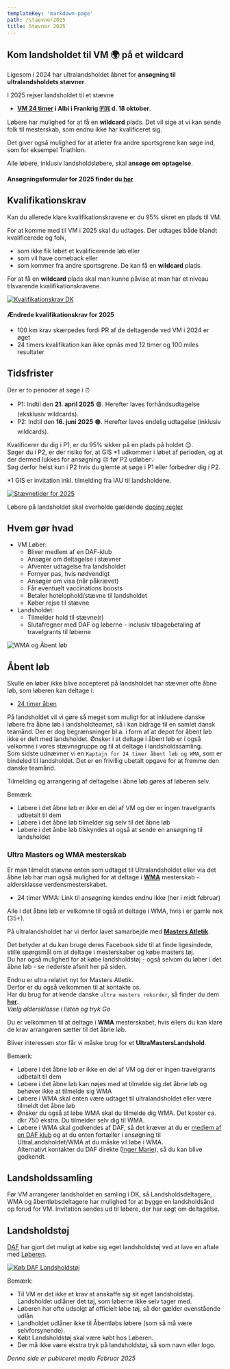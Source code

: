 ```yaml
---
templateKey: 'markdown-page'
path: /staevner2025
title: Stævner 2025
---
```

###

##
## Kom landsholdet til VM 🌍 på et wildcard

Ligesom i 2024 har ultralandsholdet åbnet for **ansøgning til ultralandsholdets stævner**.

I 2025 rejser landsholdet til et stævne

* **[VM 24 timer](https://iau-ultramarathon.org/2025-iau-24-hour-world-championship-announcement.html) i Albi i Frankrig 🇫🇷 d. 18 oktober**.  

Løbere har mulighed for at få en **wildcard** plads. Det vil sige at vi kan sende folk til mesterskab, som endnu ikke har kvalificeret sig.

Det giver også mulighed for at atleter fra andre sportsgrene kan søge ind, som for eksempel Triathlon.

Alle løbere, inklusiv landsholdsløbere, skal **ansøge om optagelse**.

####  **Ansøgningsformular** for 2025 finder du **[her](https://forms.gle/hBEDXsF1hKWVN14q7)**

##
## Kvalifikationskrav

Kan du allerede klare kvalifikationskravene er du 95% sikret en plads til VM. 

For at komme med til VM i 2025 skal du udtages. Der udtages både blandt kvalificerede og folk, 
* som ikke fik løbet et kvalificerende løb eller 
* som vil have comeback eller
* som kommer fra andre sportsgrene. 
De kan få en **wildcard** plads.

For at få en **wildcard** plads skal man kunne påvise at man har et niveau tilsvarende kvalifikationskravene.  

<a href="https://bit.ly/ul-kk" target="_blank" rel="noreferrer">
<img src="../../img/staevner/KK-pub-2025.png" alt="Kvalifikationskrav DK" style="background-image:none;"/>
</a>  
<br>

#### Ændrede kvalifikationskrav for 2025  

* 100 km krav skærpedes fordi PR af de deltagende ved VM i 2024 er øget  
* 24 timers kvalifikation kan ikke opnås med 12 timer og 100 miles resultater  

##
## Tidsfrister

Der er to perioder at søge i ⏰
* P1: Indtil den **21. april 2025** 🟢. Herefter laves forhåndsudtagelse (eksklusiv wildcards).
* P2: Indtil den **16. juni 2025** 🟠. Herefter laves endelig udtagelse (inklusiv wildcards).

Kvalificerer du dig i P1, er du 95% sikker på en plads på holdet 😊.  
Søger du i P2, er der risiko for, at GIS *1 udkommer i løbet af perioden, og at der dermed lukkes for ansøgning ☹️ før P2 udløber💡  
Søg derfor helst kun i P2 hvis du glemte at søge i P1 eller forbedrer dig i P2.

*1 GIS er invitation inkl. tilmelding fra IAU til landsholdene.

[![Stævnetider for 2025](../../img/staevner/SP-pub-2025.png)](https://bit.ly/ul-sp2)

Løbere på landsholdet skal overholde gældende [doping regler](https://www.antidoping.dk/)

##
## Hvem gør hvad

* VM Løber:
    * Bliver medlem af en DAF-klub
    * Ansøger om deltagelse i stævner
    * Afventer udtagelse fra landsholdet
    * Fornyer pas, hvis nødvendigt
    * Ansøger om visa (når påkrævet)
    * Får eventuelt vaccinations boosts
    * Betaler hotelophold/stævne til landsholdet
    * Køber rejse til stævne
* Landsholdet:
    * Tilmelder hold til stævne(r)
    * Slutafregner med DAF og løberne - inclusiv tilbagebetaling af travelgrants til løberne

<img src="../../img/staevner/vm-wma-aabentlob.drawio.svg" alt="WMA og Åbent løb"/>

##
## Åbent løb

Skulle en løber ikke blive accepteret på landsholdet har stævner ofte åbne løb, som løberen kan deltage i:

* [24 timer åben](https://www.albi24h.fr/)

På landsholdet vil vi gøre så meget som muligt for at inkludere danske løbere fra åbne løb i landsholdteamet, så i kan bidrage til en samlet dansk teamånd. 
Der er dog begrænsninger bl.a. i form af at depot for åbent løb ikke er delt med landsholdet.
Ønsker i at deltage i åbent løb er i også velkomne i vores stævnegruppe og til at deltage i landsholdssamling.  
Som sidste udnævner vi en `Kaptajn for 24 timer åbent løb og WMA`, som er bindeled til landsholdet. Det er en frivillig ubetalt opgave for at fremme den danske teamånd.  

Tilmelding og arrangering af deltagelse i åbne løb gøres af løberen selv.

Bemærk: 
* Løbere i det åbne løb er ikke en del af VM og der er ingen travelgrants udbetalt til dem
* Løbere i det åbne løb tilmelder sig selv til det åbne løb
* Løbere i det ånbe løb tilskyndes at også at sende en ansøgning til landsholdet

### Ultra Masters og WMA mesterskab

Er man tilmeldt stævne enten som udtaget til Ultralandsholdet eller via det åbne løb har man også mulighed for at deltage i **[WMA](https://world-masters-athletics.org/championships/)** mesterskab - aldersklasse verdensmesterskabet.  

* 24 timer WMA: Link til ansøgning kendes endnu ikke (her i midt februar)

Alle i det åbne løb er velkomne til også at deltage i WMA, hvis i er gamle nok (35+).

På ultralandsholdet har vi derfor lavet samarbejde med **[Masters Atletik](https://www.facebook.com/groups/399591766775129)**.  

Det betyder at du kan bruge deres Facebook side til at finde ligesindede, stille spørgsmål om at deltage i mesterskaber og købe masters tøj.  
Du har også mulighed for at købe landsholdstøj - også selvom du løber i det åbne løb - se nederste afsnit her på siden.  

Endnu er ultra relativt nyt for Masters Atletik.  
Derfor er du også velkommen til at kontakte os.  
Har du brug for at kende danske `ultra masters rekorder`, så finder du dem **[her](https://statistik.d-u-v.org/getintbestlist.php?year=all&dist=24h&gender=M&cat=all&nat=DEN&label=&hili=none&tt=netto&Submit.x=5&Submit.y=6)**.  
_Vælg aldersklasse i listen og tryk Go_

Du er velkommen til at deltage i **WMA** mesterskabet, hvis ellers du kan klare de krav arrangøren sætter til det åbne løb.  

Bliver interessen stor får vi måske brug for et **UltraMastersLandshold**.  

Bemærk: 
* Løbere i det åbne løb er ikke en del af VM og der er ingen travelgrants udbetalt til dem
* Løbere i det åbne løb kan nøjes med at tilmelde sig det åbne løb og behøver ikke at tilmelde sig WMA
* Løbere i WMA skal enten være udtaget til ultralandsholdet eller være tilmeldt det åbne løb
* Ønsker du også at løbe WMA skal du tilmelde dig WMA. Det koster ca. dkr 750 ekstra. Du tilmelder selv dig til WMA.
* Løbere i WMA skal godkendes af DAF, så det kræver at du er [medlem af en DAF klub](https://connect.atletik.dk/Clubs) og at du enten fortæller i ansøgning til UltraLandsholdet/WMA at du måske vil løbe i WMA.  
Alternativt kontakter du DAF direkte ([Inger Marie](https://dansk-atletik.dk/forbundet/kontakt-daf/#stabsfunktioner)), så du kan blive godkendt.

##
<h2 id="landsholdssamling">Landsholdssamling</h2>

Før VM arrangerer landsholdet en samling i DK, så Landsholdsdeltagere, WMA og åbentløbsdeltagere har mulighed for at bygge en landsholdsånd op forud for VM.
Invitation sendes ud til løbere, der har søgt om deltagelse.

##
<h2 id="landsholdstoj">Landsholdstøj</h2>

[DAF](https://dansk-atletik.dk/nyheder/2024/05/bliv-godt-klaedt-paa-med-dafs-kollektion-hos-loeberen/) har gjort det muligt at købe sig eget landsholdstøj ved at lave en aftale med [Løberen](https://www.loberen.dk/daf).

[![Køb DAF Landsholdstøj](../../img/staevner/LoberenDafToj.png)](https://www.loberen.dk/daf)

Bemærk:
* Til VM er det ikke et krav at anskaffe sig sit eget landsholdstøj. Landsholdet udlåner det tøj, som løberne ikke selv tager med.
* Løberen har ofte udsolgt af officielt løbe tøj, så der gælder ovenstående udlån.
* Landholdet udlåner ikke til Åbentløbs løbere (som så må være selvforsynende).
* Købt Landsholdstøj skal være købt hos Løberen.
* Der må ikke være ekstra tryk på landsholdstøj, så som navn eller logo.

_Denne side er publiceret medio Februar 2025_
